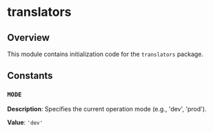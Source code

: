# translators

## Overview

This module contains initialization code for the `translators` package.

## Constants

### `MODE`

**Description**:  Specifies the current operation mode (e.g., 'dev', 'prod').

**Value**: `'dev'`